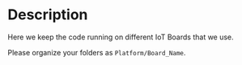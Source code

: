 # Description

Here we keep the code running on different IoT Boards that we use.

Please organize your folders as `Platform/Board_Name`.
